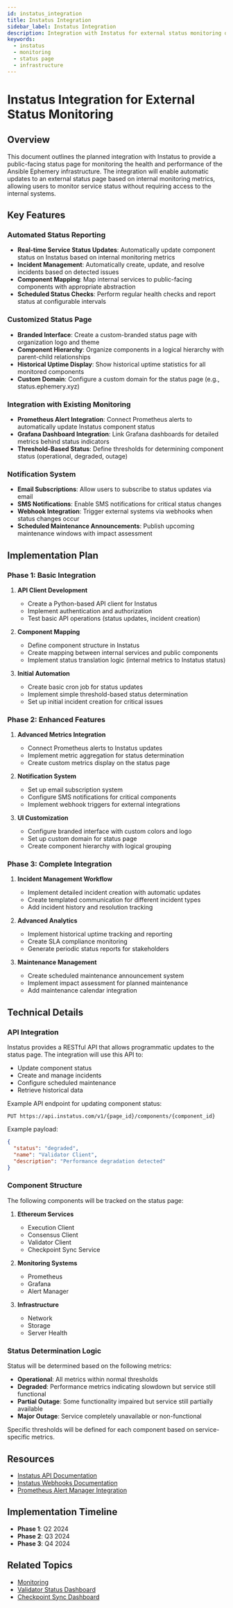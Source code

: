 ```yaml
---
id: instatus_integration
title: Instatus Integration
sidebar_label: Instatus Integration
description: Integration with Instatus for external status monitoring of Ephemery infrastructure
keywords:
  - instatus
  - monitoring
  - status page
  - infrastructure
---
```


# Instatus Integration for External Status Monitoring

## Overview

This document outlines the planned integration with Instatus to provide a public-facing status page for monitoring the health and performance of the Ansible Ephemery infrastructure. The integration will enable automatic updates to an external status page based on internal monitoring metrics, allowing users to monitor service status without requiring access to the internal systems.

## Key Features

### Automated Status Reporting

- **Real-time Service Status Updates**: Automatically update component status on Instatus based on internal monitoring metrics
- **Incident Management**: Automatically create, update, and resolve incidents based on detected issues
- **Component Mapping**: Map internal services to public-facing components with appropriate abstraction
- **Scheduled Status Checks**: Perform regular health checks and report status at configurable intervals

### Customized Status Page

- **Branded Interface**: Create a custom-branded status page with organization logo and theme
- **Component Hierarchy**: Organize components in a logical hierarchy with parent-child relationships
- **Historical Uptime Display**: Show historical uptime statistics for all monitored components
- **Custom Domain**: Configure a custom domain for the status page (e.g., status.ephemery.xyz)

### Integration with Existing Monitoring

- **Prometheus Alert Integration**: Connect Prometheus alerts to automatically update Instatus component status
- **Grafana Dashboard Integration**: Link Grafana dashboards for detailed metrics behind status indicators
- **Threshold-Based Status**: Define thresholds for determining component status (operational, degraded, outage)

### Notification System

- **Email Subscriptions**: Allow users to subscribe to status updates via email
- **SMS Notifications**: Enable SMS notifications for critical status changes
- **Webhook Integration**: Trigger external systems via webhooks when status changes occur
- **Scheduled Maintenance Announcements**: Publish upcoming maintenance windows with impact assessment

## Implementation Plan

### Phase 1: Basic Integration

1. **API Client Development**
   - Create a Python-based API client for Instatus
   - Implement authentication and authorization
   - Test basic API operations (status updates, incident creation)

2. **Component Mapping**
   - Define component structure in Instatus
   - Create mapping between internal services and public components
   - Implement status translation logic (internal metrics to Instatus status)

3. **Initial Automation**
   - Create basic cron job for status updates
   - Implement simple threshold-based status determination
   - Set up initial incident creation for critical issues

### Phase 2: Enhanced Features

1. **Advanced Metrics Integration**
   - Connect Prometheus alerts to Instatus updates
   - Implement metric aggregation for status determination
   - Create custom metrics display on the status page

2. **Notification System**
   - Set up email subscription system
   - Configure SMS notifications for critical components
   - Implement webhook triggers for external integrations

3. **UI Customization**
   - Configure branded interface with custom colors and logo
   - Set up custom domain for status page
   - Create component hierarchy with logical grouping

### Phase 3: Complete Integration

1. **Incident Management Workflow**
   - Implement detailed incident creation with automatic updates
   - Create templated communication for different incident types
   - Add incident history and resolution tracking

2. **Advanced Analytics**
   - Implement historical uptime tracking and reporting
   - Create SLA compliance monitoring
   - Generate periodic status reports for stakeholders

3. **Maintenance Management**
   - Create scheduled maintenance announcement system
   - Implement impact assessment for planned maintenance
   - Add maintenance calendar integration

## Technical Details

### API Integration

Instatus provides a RESTful API that allows programmatic updates to the status page. The integration will use this API to:

- Update component status
- Create and manage incidents
- Configure scheduled maintenance
- Retrieve historical data

Example API endpoint for updating component status:

```
PUT https://api.instatus.com/v1/{page_id}/components/{component_id}
```

Example payload:

```json
{
  "status": "degraded",
  "name": "Validator Client",
  "description": "Performance degradation detected"
}
```

### Component Structure

The following components will be tracked on the status page:

1. **Ethereum Services**
   - Execution Client
   - Consensus Client
   - Validator Client
   - Checkpoint Sync Service

2. **Monitoring Systems**
   - Prometheus
   - Grafana
   - Alert Manager

3. **Infrastructure**
   - Network
   - Storage
   - Server Health

### Status Determination Logic

Status will be determined based on the following metrics:

- **Operational**: All metrics within normal thresholds
- **Degraded**: Performance metrics indicating slowdown but service still functional
- **Partial Outage**: Some functionality impaired but service still partially available
- **Major Outage**: Service completely unavailable or non-functional

Specific thresholds will be defined for each component based on service-specific metrics.

## Resources

- [Instatus API Documentation](https://instatus.com/help/api)
- [Instatus Webhooks Documentation](https://instatus.com/help/webhooks)
- [Prometheus Alert Manager Integration](https://prometheus.io/docs/alerting/latest/configuration/)

## Implementation Timeline

- **Phase 1**: Q2 2024
- **Phase 2**: Q3 2024
- **Phase 3**: Q4 2024

## Related Topics

- [Monitoring](./MONITORING.md)
- [Validator Status Dashboard](./VALIDATOR_STATUS_DASHBOARD.md)
- [Checkpoint Sync Dashboard](./CHECKPOINT_SYNC_DASHBOARD.md)
